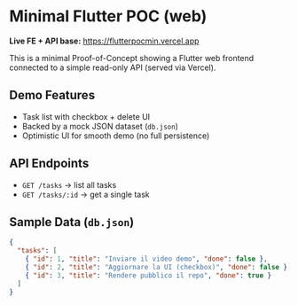 # Minimal Flutter POC (web)

**Live FE + API base:** https://flutterpocmin.vercel.app

This is a minimal Proof-of-Concept showing a Flutter web frontend connected to a simple read-only API (served via Vercel).

## Demo Features
- Task list with checkbox + delete UI
- Backed by a mock JSON dataset (`db.json`)
- Optimistic UI for smooth demo (no full persistence)

## API Endpoints
- `GET /tasks` → list all tasks
- `GET /tasks/:id` → get a single task

## Sample Data (`db.json`)
```json
{
  "tasks": [
    { "id": 1, "title": "Inviare il video demo", "done": false },
    { "id": 2, "title": "Aggiornare la UI (checkbox)", "done": false },
    { "id": 3, "title": "Rendere pubblico il repo", "done": true }
  ]
}

